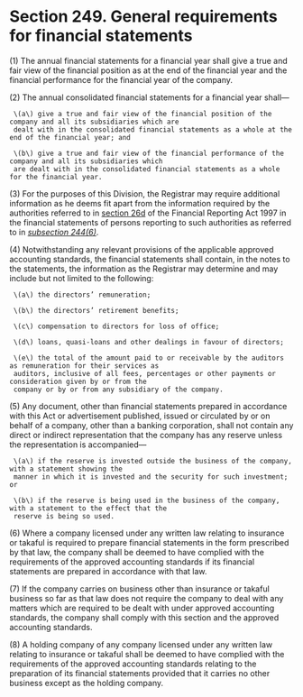 # Section 249. General requirements for financial statements

\(1\) The annual financial statements for a financial year shall give a true and fair view of the financial position as at the end of the financial year and the financial performance for the financial year of the company.

\(2\) The annual consolidated financial statements for a financial year shall—

     \(a\) give a true and fair view of the financial position of the company and all its subsidiaries which are  
     dealt with in the consolidated financial statements as a whole at the end of the financial year; and

     \(b\) give a true and fair view of the financial performance of the company and all its subsidiaries which  
     are dealt with in the consolidated financial statements as a whole for the financial year.

\(3\) For the purposes of this Division, the Registrar may require additional information as he deems fit apart from the information required by the authorities referred to in [section 26d](../../../part-2-formation-and-administration-of-companies/division-4-name-of-company/section-26.-availability-of-name.md) of the Financial Reporting Act 1997 in the financial statements of persons reporting to such authorities as referred to in [_subsection 244\(6\)_](section-244.-compliance-with-approved-accounting-standards.md).

\(4\) Notwithstanding any relevant provisions of the applicable approved accounting standards, the financial statements shall contain, in the notes to the statements, the information as the Registrar may determine and may include but not limited to the following:

     \(a\) the directors’ remuneration;

     \(b\) the directors’ retirement benefits;

     \(c\) compensation to directors for loss of office;

     \(d\) loans, quasi-loans and other dealings in favour of directors;

     \(e\) the total of the amount paid to or receivable by the auditors as remuneration for their services as  
     auditors, inclusive of all fees, percentages or other payments or consideration given by or from the  
     company or by or from any subsidiary of the company.

\(5\) Any document, other than financial statements prepared in accordance with this Act or advertisement published, issued or circulated by or on behalf of a company, other than a banking corporation, shall not contain any direct or indirect representation that the company has any reserve unless the representation is accompanied—

     \(a\) if the reserve is invested outside the business of the company, with a statement showing the   
     manner in which it is invested and the security for such investment; or

     \(b\) if the reserve is being used in the business of the company, with a statement to the effect that the  
     reserve is being so used.

\(6\) Where a company licensed under any written law relating to insurance or takaful is required to prepare financial statements in the form prescribed by that law, the company shall be deemed to have complied with the requirements of the approved accounting standards if its financial statements are prepared in accordance with that law.

\(7\) If the company carries on business other than insurance or takaful business so far as that law does not require the company to deal with any matters which are required to be dealt with under approved accounting standards, the company shall comply with this section and the approved accounting standards.

\(8\) A holding company of any company licensed under any written law relating to insurance or takaful shall be deemed to have complied with the requirements of the approved accounting standards relating to the preparation of its financial statements provided that it carries no other business except as the holding company.

